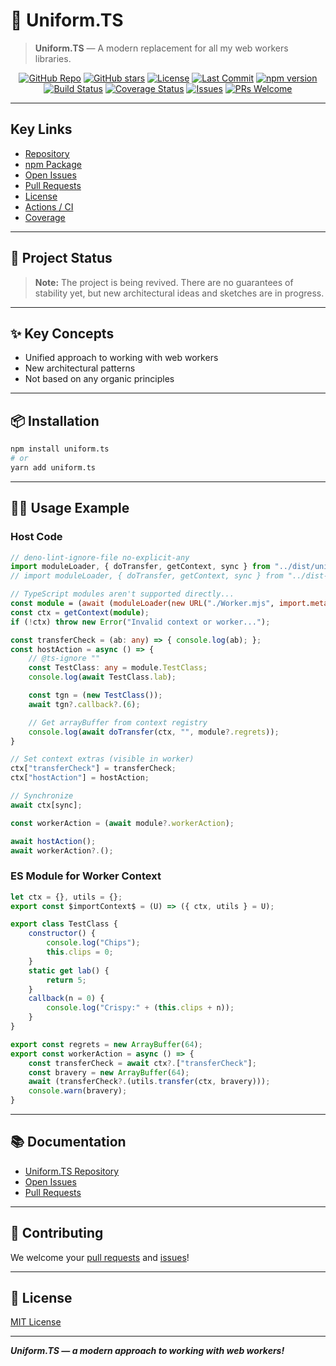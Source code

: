# 🏬 Uniform.TS

> **Uniform.TS** — A modern replacement for all my web workers libraries.

<p align="center">
<a href="https://github.com/unite-2-re/uniform.ts"><img src="https://img.shields.io/badge/repo-unite--2--re%2Funiform.ts-blue?logo=github&style=flat-square" alt="GitHub Repo"/></a>
<a href="https://github.com/unite-2-re/uniform.ts/stargazers"><img src="https://img.shields.io/github/stars/unite-2-re/uniform.ts?style=flat-square" alt="GitHub stars"/></a>
<a href="https://github.com/unite-2-re/uniform.ts/blob/main/LICENSE"><img src="https://img.shields.io/github/license/unite-2-re/uniform.ts?style=flat-square" alt="License"/></a>
<a href="https://github.com/unite-2-re/uniform.ts/commits/main"><img src="https://img.shields.io/github/last-commit/unite-2-re/uniform.ts?style=flat-square" alt="Last Commit"/></a>
<a href="https://www.npmjs.com/package/uniform.ts"><img src="https://img.shields.io/npm/v/uniform.ts?style=flat-square&logo=npm&color=orange" alt="npm version"/></a>
<a href="https://github.com/unite-2-re/uniform.ts/actions"><img src="https://img.shields.io/github/actions/workflow/status/unite-2-re/uniform.ts/ci.yml?branch=main&style=flat-square" alt="Build Status"/></a>
<a href="https://codecov.io/gh/unite-2-re/uniform.ts"><img src="https://img.shields.io/codecov/c/github/unite-2-re/uniform.ts?style=flat-square" alt="Coverage Status"/></a>
<a href="https://github.com/unite-2-re/uniform.ts/issues"><img src="https://img.shields.io/github/issues/unite-2-re/uniform.ts?style=flat-square" alt="Issues"/></a>
<a href="https://github.com/unite-2-re/uniform.ts/pulls"><img src="https://img.shields.io/badge/PRs-welcome-brightgreen.svg?style=flat-square" alt="PRs Welcome"/></a>
</p>

---

## Key Links

- [Repository](https://github.com/unite-2-re/uniform.ts)
- [npm Package](https://www.npmjs.com/package/uniform.ts)
- [Open Issues](https://github.com/unite-2-re/uniform.ts/issues)
- [Pull Requests](https://github.com/unite-2-re/uniform.ts/pulls)
- [License](https://github.com/unite-2-re/uniform.ts/blob/main/LICENSE)
- [Actions / CI](https://github.com/unite-2-re/uniform.ts/actions)
- [Coverage](https://codecov.io/gh/unite-2-re/uniform.ts)

---

## 🚧 Project Status

> **Note:** The project is being revived. There are no guarantees of stability yet, but new architectural ideas and sketches are in progress.

---

## ✨ Key Concepts

- Unified approach to working with web workers
- New architectural patterns
- Not based on any organic principles

---

## 📦 Installation

```bash
npm install uniform.ts
# or
yarn add uniform.ts
```

---

## 🧑‍💻 Usage Example

### Host Code

```typescript
// deno-lint-ignore-file no-explicit-any
import moduleLoader, { doTransfer, getContext, sync } from "../dist/uniform.js";
// import moduleLoader, { doTransfer, getContext, sync } from "../dist-wp/main.mjs";

// TypeScript modules aren't supported directly...
const module = (await (moduleLoader(new URL("./Worker.mjs", import.meta.url).href)?.catch?.(console.trace.bind(console)))) as any;
const ctx = getContext(module);
if (!ctx) throw new Error("Invalid context or worker...");

const transferCheck = (ab: any) => { console.log(ab); };
const hostAction = async () => {
    // @ts-ignore ""
    const TestClass: any = module.TestClass;
    console.log(await TestClass.lab);

    const tgn = (new TestClass());
    await tgn?.callback?.(6);

    // Get arrayBuffer from context registry
    console.log(await doTransfer(ctx, "", module?.regrets));
}

// Set context extras (visible in worker)
ctx["transferCheck"] = transferCheck;
ctx["hostAction"] = hostAction;

// Synchronize
await ctx[sync];

const workerAction = (await module?.workerAction);

await hostAction();
await workerAction?.();
```

### ES Module for Worker Context

```javascript
let ctx = {}, utils = {};
export const $importContext$ = (U) => ({ ctx, utils } = U);

export class TestClass {
    constructor() {
        console.log("Chips");
        this.clips = 0;
    }
    static get lab() {
        return 5;
    }
    callback(n = 0) {
        console.log("Crispy:" + (this.clips + n));
    }
}

export const regrets = new ArrayBuffer(64);
export const workerAction = async () => {
    const transferCheck = await ctx?.["transferCheck"];
    const bravery = new ArrayBuffer(64);
    await (transferCheck?.(utils.transfer(ctx, bravery)));
    console.warn(bravery);
}
```

---

## 📚 Documentation

- [Uniform.TS Repository](https://github.com/unite-2-re/uniform.ts)
- [Open Issues](https://github.com/unite-2-re/uniform.ts/issues)
- [Pull Requests](https://github.com/unite-2-re/uniform.ts/pulls)

---

## 🤝 Contributing

We welcome your [pull requests](https://github.com/unite-2-re/uniform.ts/pulls) and [issues](https://github.com/unite-2-re/uniform.ts/issues)!

---

## 📝 License

[MIT License](./LICENSE)

---

**_Uniform.TS — a modern approach to working with web workers!_**
